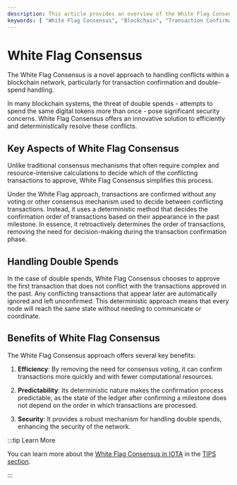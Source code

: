 ```yaml
---
description: This article provides an overview of the White Flag Consensus approach and its benefits in optimizing transaction confirmation and handling double spends.
keywords: [ "White Flag Consensus", "Blockchain", "Transaction Confirmation", "Double Spends", "Conflict Resolution" ]
---
```


# White Flag Consensus

The White Flag Consensus is a novel approach to handling conflicts within a blockchain network, particularly for
transaction confirmation and double-spend handling.

In many blockchain systems, the threat of double spends - attempts to spend the same digital tokens more than once -
pose significant security concerns. White Flag Consensus offers an innovative solution to efficiently and
deterministically resolve these conflicts.

## Key Aspects of White Flag Consensus

Unlike traditional consensus mechanisms that often require complex and resource-intensive calculations to decide which
of the conflicting transactions to approve, White Flag Consensus simplifies this process.

Under the White Flag approach, transactions are confirmed without any voting or other consensus mechanism used to decide
between conflicting transactions. Instead, it uses a deterministic method that decides the confirmation order of
transactions based on their appearance in the past milestone. In essence, it retroactively determines the
order of transactions, removing the need for decision-making during the transaction confirmation phase.

## Handling Double Spends

In the case of double spends, White Flag Consensus chooses to approve the first transaction that does not conflict with
the transactions approved in the past.
Any conflicting transactions that appear later are automatically ignored and left unconfirmed. 
This deterministic approach means that every node will reach the same state without needing to communicate or coordinate.

## Benefits of White Flag Consensus

The White Flag Consensus approach offers several key benefits:

1. **Efficiency**: By removing the need for consensus voting, it can confirm transactions more quickly and with fewer
   computational resources.

2. **Predictability**: Its deterministic nature makes the confirmation process predictable, as the state of the ledger
   after confirming a milestone does not depend on the order in which transactions are processed.

3. **Security**: It provides a robust mechanism for handling double spends, enhancing the security of the network.


:::tip Learn More

You can learn more about the [White Flag Consensus in IOTA](https://wiki.iota.org/tips/tips/TIP-0002) in the 
[TIPS section](../tips.md).

:::